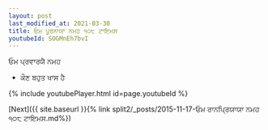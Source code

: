 ```yaml
---
layout: post
last_modified_at: 2021-03-30
title: ਓਮ ਪੂਰਨਾਯਾ ਨਮਹ ੧੦੮ ਟਾਇਮਸ
youtubeId: SOGMnEh7bvI
---
```

 
 
 ਓਮ ਪ੍ਰਵਾਰਯੈ ਨਮਹ  
 
 -  ਕੌਣ ਬਹੁਤ ਖਾਸ ਹੈ 
 
  
 
  
 
 
 
 
 
 


{% include youtubePlayer.html id=page.youtubeId %}
 
[Next]({{ site.baseurl }}{% link  split2/_posts/2015-11-17-ਓਮ ਰਾਨਪ੍ਰਿਯਾਯਾ ਨਮਹ ੧੦੮ ਟਾਇਮਸ.md%})
 

